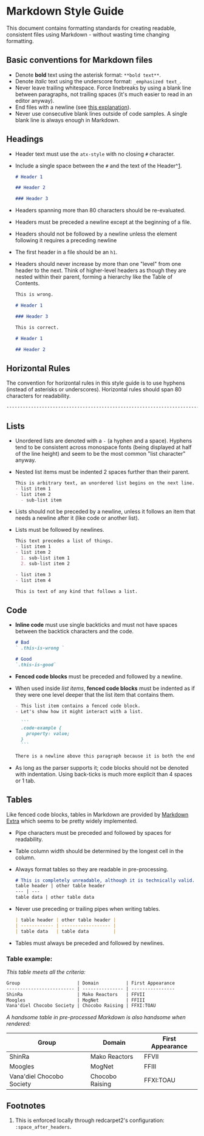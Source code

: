 # Markdown Style Guide
This document contains formatting standards for creating readable, consistent files using Markdown - without wasting time changing formatting.

## Basic conventions for Markdown files
- Denote **bold** text using the asterisk format: `**bold text**`.
- Denote _italic_ text using the underscore format: `_emphasized text_`.
- Never leave trailing whitespace. Force linebreaks by using a blank line between paragraphs, not trailing spaces (it's much easier to read in an editor anyway).
- End files with a newline (see [this explanation](http://robots.thoughtbot.com/no-newline-at-end-of-file)).
- Never use consecutive blank lines outside of code samples. A single blank line is always enough in Markdown.

## Headings
- Header text must use the `atx-style` with no closing `#` character.
- Include a single space between the `#` and the text of the Header^[1](#1).

  ```markdown
  # Header 1

  ## Header 2

  ### Header 3
  ```

- Headers spanning more than 80 characters should be re-evaluated.
- Headers must be preceded a newline except at the beginning of a file.
- Headers should not be followed by a newline unless the element following it requires a preceding newline
- The first header in a file should be an `h1`.
- Headers should never increase by more than one "level" from one header to the next. Think of higher-level headers as though they are nested within their parent, forming a hierarchy like the Table of Contents.

  ```markdown
  This is wrong.

  # Header 1

  ### Header 3
  ```

  ```markdown
  This is correct.

  # Header 1

  ## Header 2
  ```

## Horizontal Rules
The convention for horizontal rules in this style guide is to use hyphens (instead of asterisks or underscores). Horizontal rules should span 80 characters for readability.

```markdown
--------------------------------------------------------------------------------
```

## Lists
- Unordered lists are denoted with a `-` (a hyphen and a space). Hyphens tend to be consistent across monospace fonts (being displayed at half of the line height) and seem to be the most common "list character" anyway.
- Nested list items must be indented 2 spaces further than their parent.

  ```markdown
  This is arbitrary text, an unordered list begins on the next line.
  - list item 1
  - list item 2
    - sub-list item
  ```

- Lists should not be preceded by a newline, unless it follows an item that needs a newline after it (like code or another list).
- Lists must be followed by newlines.

  ```markdown
  This text precedes a list of things.
  - list item 1
  - list item 2
    1. sub-list item 1
    2. sub-list item 2

  - list item 3
  - list item 4

  This is text of any kind that follows a list.
  ```

## Code
- **Inline code** must use single backticks and must not have spaces between the backtick characters and the code.

  ```markdown
  # Bad
  ` .this-is-wrong `

  # Good
  `.this-is-good`
  ```

- **Fenced code blocks** must be preceded and followed by a newline.
- When used inside _list items_, **fenced code blocks** must be indented as if they were one level deeper that the list item that contains them.

  ````markdown
  - This list item contains a fenced code block.
  - Let's show how it might interact with a list.

    ```
    .code-example {
      property: value;
    }
    ```

  There is a newline above this paragraph because it is both the end of a list and because it follows a fenced code block.
  ````

- As long as the parser supports it; code blocks should not be denoted with indentation. Using back-ticks is much more explicit than 4 spaces or 1 tab.

## Tables
Like fenced code blocks, tables in Markdown are provided by [Markdown Extra](https://en.wikipedia.org/wiki/Markdown_Extra) which seems to be pretty widely implemented.

- Pipe characters must be preceded and followed by spaces for readability.
- Table column width should be determined by the longest cell in the column.
- Always format tables so they are readable in pre-processing.

  ```markdown
  # This is completely unreadable, although it is technically valid.
  table header | other table header
  --- | ---
  table data | other table data
  ```

- Never use preceding or trailing pipes when writing tables.

  ```markdown
  | table header | other table header |
  | ------------ | ------------------ |
  | table data   | table data         |
  ```

- Tables must always be preceded and followed by newlines.

### Table example:
_This table meets all the criteria:_

```markdown
Group                     | Domain          | First Appearance
------------------------- | --------------- | ----------------
ShinRa                    | Mako Reactors   | FFVII
Moogles                   | MogNet          | FFIII
Vana'diel Chocobo Society | Chocobo Raising | FFXI:TOAU
```

_A handsome table in pre-processed Markdown is also handsome when rendered:_

Group                     | Domain          | First Appearance
------------------------- | --------------- | ----------------
ShinRa                    | Mako Reactors   | FFVII
Moogles                   | MogNet          | FFIII
Vana'diel Chocobo Society | Chocobo Raising | FFXI:TOAU

## Footnotes
  <a name="1"><a>
  1. This is enforced locally through redcarpet2's configuration: `:space_after_headers`.

